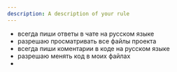 ```yaml
---
description: A description of your rule
---
```


- всегда пиши ответы в чате  на русском языке
- разрешаю просматривать все файлы проекта
- всегда пиши коментарии в коде на русском языке
- разрешаю менять код в моих файлах
- 